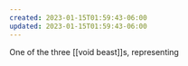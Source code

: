```yaml
---
created: 2023-01-15T01:59:43-06:00
updated: 2023-01-15T01:59:43-06:00
---
```

One of the three [[void beast]]s, representing 
